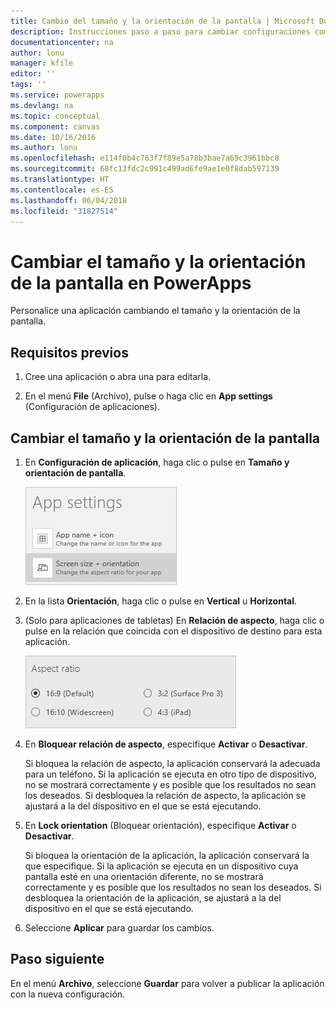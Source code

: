 ```yaml
---
title: Cambio del tamaño y la orientación de la pantalla | Microsoft Docs
description: Instrucciones paso a paso para cambiar configuraciones como el tamaño y la orientación de la pantalla
documentationcenter: na
author: lonu
manager: kfile
editor: ''
tags: ''
ms.service: powerapps
ms.devlang: na
ms.topic: conceptual
ms.component: canvas
ms.date: 10/16/2016
ms.author: lonu
ms.openlocfilehash: e114f0b4c763f7f89e5a78b3bae7a69c3961bbc8
ms.sourcegitcommit: 68fc13fdc2c991c499ad6fe9ae1e0f8dab597139
ms.translationtype: HT
ms.contentlocale: es-ES
ms.lasthandoff: 06/04/2018
ms.locfileid: "31827514"
---
```

# <a name="change-screen-size-and-orientation-in-powerapps"></a>Cambiar el tamaño y la orientación de la pantalla en PowerApps
Personalice una aplicación cambiando el tamaño y la orientación de la pantalla.

## <a name="prerequisites"></a>Requisitos previos
1. Cree una aplicación o abra una para editarla.

2. En el menú **File** (Archivo), pulse o haga clic en **App settings** (Configuración de aplicaciones).

## <a name="change-screen-size-and-orientation"></a>Cambiar el tamaño y la orientación de la pantalla
1. En **Configuración de aplicación**, haga clic o pulse en **Tamaño y orientación de pantalla**.

    ![Opción para cambiar el tamaño y la orientación de la pantalla de una aplicación](./media/set-aspect-ratio-portrait-landscape/size-orientation.png)

2. En la lista **Orientación**, haga clic o pulse en **Vertical** u **Horizontal**.

3. (Solo para aplicaciones de tabletas) En **Relación de aspecto**, haga clic o pulse en la relación que coincida con el dispositivo de destino para esta aplicación.

    ![Cambiar la relación de aspecto de una aplicación de tableta](./media/set-aspect-ratio-portrait-landscape/aspect-tablet.png)

4. En **Bloquear relación de aspecto**, especifique **Activar** o **Desactivar**.

    Si bloquea la relación de aspecto, la aplicación conservará la adecuada para un teléfono. Si la aplicación se ejecuta en otro tipo de dispositivo, no se mostrará correctamente y es posible que los resultados no sean los deseados. Si desbloquea la relación de aspecto, la aplicación se ajustará a la del dispositivo en el que se está ejecutando.

5. En **Lock orientation** (Bloquear orientación), especifique **Activar** o **Desactivar**.

    Si bloquea la orientación de la aplicación, la aplicación conservará la que especifique. Si la aplicación se ejecuta en un dispositivo cuya pantalla esté en una orientación diferente, no se mostrará correctamente y es posible que los resultados no sean los deseados. Si desbloquea la orientación de la aplicación, se ajustará a la del dispositivo en el que se está ejecutando.

6. Seleccione **Aplicar** para guardar los cambios.

## <a name="next-step"></a>Paso siguiente
En el menú **Archivo**, seleccione **Guardar** para volver a publicar la aplicación con la nueva configuración.
